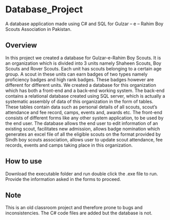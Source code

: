 # Database_Project

A database application made using C# and SQL for Gulzar – e – Rahim Boy Scouts Association in Pakistan.  

## Overview

In this project we created a database for Gulzar-e-Rahim Boy Scouts. It is an organization which is divided into 3 units namely Shaheen Scouts, Boy Scouts and Rover Scouts. Each unit has scouts belonging to a certain age group. A scout in these units can earn badges of two types namely proficiency badges and high rank badges. These badges however are different for different units. 
We created a database for this organization which has both a front-end and a back-end working system. The back-end contains a relational database created using SQL server, which is actually a systematic assembly of data of this organization in the form of tables. These tables contain data such as personal details of all scouts, scout’s attendance and fee record, camps, events and, awards etc. 
The front-end consists of different forms like any other system application, to be used by the end user. The database allows the end user to edit information of an existing scout, facilitates new admission, allows badge nomination which generates an excel file of all the eligible scouts on the format provided by Sindh boy scouts association, allows user to update scout attendance, fee records, events and camps taking place in this organization. 

## How to use

Download the executable folder and run double click the .exe file to run. Provide the information asked in the forms to proceed.

## Note

This is an old classroom project and therefore prone to bugs and inconsistencies. The C# code files are added but the database is not. 
